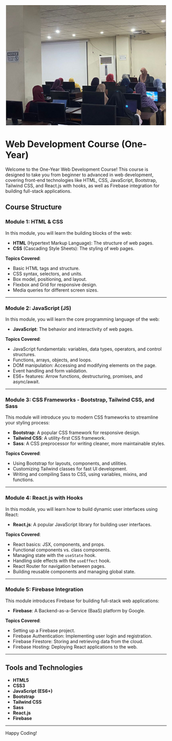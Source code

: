 <p align="center">
  <img src="./images/1722114483466.jpg" alt="Web Development Course" width="500" />
</p>

# **Web Development Course (One-Year)**

Welcome to the One-Year Web Development Course! This course is designed to take you from beginner to advanced in web development, covering front-end technologies like HTML, CSS, JavaScript, Bootstrap, Tailwind CSS, and React.js with hooks, as well as Firebase integration for building full-stack applications.

## **Course Structure**

### **Module 1: HTML & CSS**
In this module, you will learn the building blocks of the web:
- **HTML** (Hypertext Markup Language): The structure of web pages.
- **CSS** (Cascading Style Sheets): The styling of web pages.

**Topics Covered**:
- Basic HTML tags and structure.
- CSS syntax, selectors, and units.
- Box model, positioning, and layout.
- Flexbox and Grid for responsive design.
- Media queries for different screen sizes.

---

### **Module 2: JavaScript (JS)**
In this module, you will learn the core programming language of the web:
- **JavaScript**: The behavior and interactivity of web pages.

**Topics Covered**:
- JavaScript fundamentals: variables, data types, operators, and control structures.
- Functions, arrays, objects, and loops.
- DOM manipulation: Accessing and modifying elements on the page.
- Event handling and form validation.
- ES6+ features: Arrow functions, destructuring, promises, and async/await.

---

### **Module 3: CSS Frameworks - Bootstrap, Tailwind CSS, and Sass**
This module will introduce you to modern CSS frameworks to streamline your styling process:
- **Bootstrap**: A popular CSS framework for responsive design.
- **Tailwind CSS**: A utility-first CSS framework.
- **Sass**: A CSS preprocessor for writing cleaner, more maintainable styles.

**Topics Covered**:
- Using Bootstrap for layouts, components, and utilities.
- Customizing Tailwind classes for fast UI development.
- Writing and compiling Sass to CSS, using variables, mixins, and functions.

---

### **Module 4: React.js with Hooks**
In this module, you will learn how to build dynamic user interfaces using React:
- **React.js**: A popular JavaScript library for building user interfaces.

**Topics Covered**:
- React basics: JSX, components, and props.
- Functional components vs. class components.
- Managing state with the `useState` hook.
- Handling side effects with the `useEffect` hook.
- React Router for navigation between pages.
- Building reusable components and managing global state.
  
---

### **Module 5: Firebase Integration**
This module introduces Firebase for building full-stack web applications:
- **Firebase**: A Backend-as-a-Service (BaaS) platform by Google.

**Topics Covered**:
- Setting up a Firebase project.
- Firebase Authentication: Implementing user login and registration.
- Firebase Firestore: Storing and retrieving data from the cloud.
- Firebase Hosting: Deploying React applications to the web.
  

---

## **Tools and Technologies**
- **HTML5**
- **CSS3**
- **JavaScript (ES6+)**
- **Bootstrap**
- **Tailwind CSS**
- **Sass**
- **React.js**
- **Firebase**

---
Happy Coding!


